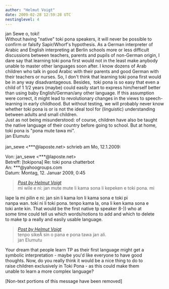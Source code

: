 ```yaml
---
author: "Helmut Voigt"
date: 2009-02-28 12:59:28 UTC
nestinglevel: 4
---
```

jan Sewe o, toki!  
Without having "native" toki pona speakers, it will never be possible to confirm or falsify Sapir/Whorf's hypothesis. As a German interpreter of Arabic and English interpreting at Berlin schools more or less difficult discussions between teachers, parents and pupils of non-German origin, I dare say that learning toki pona first would not in the least make anybody unable to master other languages soon after. I know dozens of Arab children who talk in good Arabic with their parents and good German with their teachers or nurses. So, I don't think that learning toki pona first would be in any way disadvantageous. Besides,  toki pona is so easy that even a child of 1 1/2 years (maybe) could easily start to express him/herself better than using baby English/German/any other language. If this assumption were correct, it might lead to revolutionary changes in the views to speech-learning in early childhood. But without testing, we will probably never know  
whether toki pona is or is not the ideal tool for (linguistic) understanding between adults and small children.  
Just as not being misunderstood: of course, children have also be taught the native language of their country before going to school. But at home, toki pona is "pona mute tawa mi".  
jan Elumutu  
   
jan\_sewe <\*\*\*@laposte.net> schrieb am Mo, 12.1.2009:  
  
Von: jan\_sewe <\*\*\*@laposte.net>  
Betreff: \[tokipona\] Re: toki pona chatterbot  
An: \*\*\*@yahoogroups.com  
Datum: Montag, 12. Januar 2009, 0:45  

> [_Post by Helmut Voigt_](/QjoEURMC/toki-pona-chatterbot#post3)  
> mi wile e ni: jan mute mute li kama sona li kepeken e toki pona. mi  
> 

lape la mi pilin e ni: jan sin li kama lon li kama sona e toki pi  
nanpa wan. toki ni li toki pona. tenpo kama la, ona li ken kama sona e  
toki ante kin. That would be the first native tp speaker 8-)) who at  
some time could tell us which words/notions to add and which to delete  
to make tp a really and easily usable language.  

> [_Post by Helmut Voigt_](/QjoEURMC/toki-pona-chatterbot#post3)  
> tenpo sikeÂ sin o pana e pona tawa jan ali.  
> jan Elumutu  
> 

Your dream that people learn TP as their first language might get a  
symbolic interpretation - maybe you'd like everyone to have good  
thoughts. Now, do you really think it would be a nice thing to do to  
raise children exclusively in Toki Pona - as this could make them  
unable to learn a more complex language?  
  
  
  
  
  
  
  
  
  
  
  
  
  
  
  
  
  
  
  
\[Non-text portions of this message have been removed\]